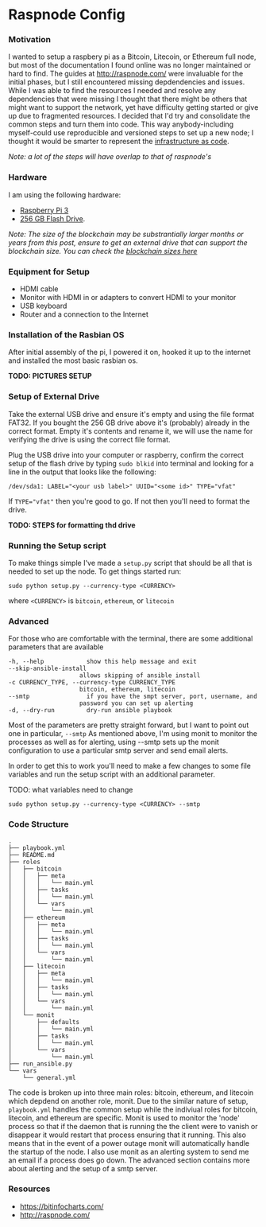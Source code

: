 # Raspnode Config

### Motivation
I wanted to setup a raspbery pi as a Bitcoin, Litecoin, or Ethereum full node, but most of the documentation I found online was no longer maintained or hard to find. The guides at http://raspnode.com/ were invaluable for the initial phases, but I still encountered missing depdendencies and issues. While I was able to find the resources I needed and resolve any dependencies that were missing I thought that there might be others that might want to support the network, yet have difficulty getting started or give up due to fragmented resources. I decided that I'd try and consolidate the common steps and turn them into code. This way anybody-including myself-could use reproducible and versioned steps to set up a new node; I thought it would be smarter to represent the [infrastructure as code](https://en.wikipedia.org/wiki/Infrastructure_as_Code).

_Note: a lot of the steps will have overlap to that of raspnode's_

### Hardware
I am using the following hardware:

- [Raspberry Pi 3](https://www.amazon.com/CanaKit-Raspberry-Complete-Starter-Kit/dp/B01C6Q2GSY/ref=sr_1_2?ie=UTF8&qid=1518376095&sr=8-2&keywords=canakit)
- [256 GB Flash Drive](https://www.amazon.com/SanDisk-Cruzer-Glide-3-0-256GB/dp/B01JHLJBO8/ref=sr_1_3?s=electronics&ie=UTF8&qid=1518376171&sr=1-3&keywords=256+flash+drive). 

_Note: The size of the blockchain may be substrantially larger months or years from this post, ensure to get an external drive that can support the blockchain size. You can check the [blockchain sizes here](https://bitinfocharts.com/)_

### Equipment for Setup
- HDMI cable
- Monitor with HDMI in or adapters to convert HDMI to your monitor
- USB keyboard
- Router and a connection to the Internet

### Installation of the Rasbian OS
After initial assembly of the pi, I powered it on, hooked it up to the internet and installed the most basic rasbian os.

__TODO: PICTURES SETUP__

### Setup of External Drive
Take the external USB drive and ensure it's empty and using the file format FAT32. If you bought the 256 GB drive above it's (probably) already in the correct format. Empty it's contents and rename it, we will use the name for verifying the drive is using the correct file format.

Plug the USB  drive into your computer or raspberry, confirm the correct setup of the flash drive by typing `sudo blkid` into terminal and looking for a line in the output that looks like the following:

`/dev/sda1: LABEL="<your usb label>" UUID="<some id>" TYPE="vfat"`

If `TYPE="vfat"` then you're good to go. If not then you'll need to format the drive. 

__TODO: STEPS for formatting thd drive__

### Running the Setup script
To make things simple I've made a `setup.py` script that should be all that is needed to set up the node.
To get things started run:

`sudo python setup.py --currency-type <CURRENCY>`

where `<CURRENCY>` is `bitcoin`, `ethereum`, or `litecoin`
    

### Advanced
For those who are comfortable with the terminal, there are some additional parameters that are available
```
-h, --help            show this help message and exit
--skip-ansible-install
                    allows skipping of ansible install
-c CURRENCY_TYPE, --currency-type CURRENCY_TYPE
                    bitcoin, ethereum, litecoin
--smtp                if you have the smpt server, port, username, and
                    password you can set up alerting
-d, --dry-run         dry-run ansible playbook
```

Most of the parameters are pretty straight forward, but I want to point out one in particular, `--smtp`
As mentioned above, I'm using monit to monitor the processes as well as for alerting, using --smtp sets up the monit configuration to use a particular smtp server and send email alerts.

In order to get this to work you'll need to make a few changes to some file variables and run the setup script with an additional parameter.

TODO: what variables need to change

`sudo python setup.py --currency-type <CURRENCY> --smtp`

### Code Structure
```
.
├── playbook.yml
├── README.md
├── roles
│   ├── bitcoin
│   │   ├── meta
│   │   │   └── main.yml
│   │   ├── tasks
│   │   │   └── main.yml
│   │   └── vars
│   │       └── main.yml
│   ├── ethereum
│   │   ├── meta
│   │   │   └── main.yml
│   │   ├── tasks
│   │   │   └── main.yml
│   │   └── vars
│   │       └── main.yml
│   ├── litecoin
│   │   ├── meta
│   │   │   └── main.yml
│   │   ├── tasks
│   │   │   └── main.yml
│   │   └── vars
│   │       └── main.yml
│   └── monit
│       ├── defaults
│       │   └── main.yml
│       ├── tasks
│       │   └── main.yml
│       └── vars
│           └── main.yml
├── run_ansible.py
└── vars
    └── general.yml
```

The code is broken up into three main roles: bitcoin, ethereum, and litecoin which depdend on another role, monit.
Due to the similar nature of setup, `playbook.yml` handles the common setup while the indiviual roles for bitcoin, litecoin, and ethereum are specific. Monit is used to monitor the 'node' process so that if the daemon that is running the the client were to vanish or disappear it would restart that process ensuring that it running. This also means that in the event of a power outage monit will automatically handle the startup of the node. I also use monit as an alerting system to send me an email if a process does go down. The advanced section contains more about alerting and the setup of a smtp server.

### Resources
- https://bitinfocharts.com/
- http://raspnode.com/
